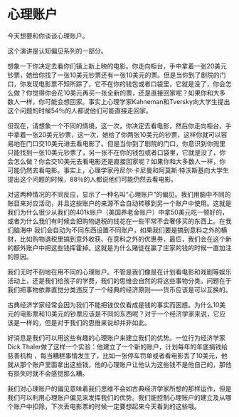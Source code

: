 # 心理账户

今天想要和你谈谈心理账户。

这个演讲是认知偏见系列的一部分。

想象一下你决定去看你们镇上新上映的电影。你走向柜台，手中拿着一张20美元钞票，她给你找了一张10美元钞票还有一张10美元的票。但是当你到了剧院的门口，你发现电影票不知所踪了，它不在你的钱包或者口袋里，它就是没了，你会怎么做？你觉得你会花10美元再买一张全新的票，还是直接回家呢？如果你和大多数人一样，你可能会想回家。事实上心理学家Kahneman和Tversky向大学生提出这个问题的时候54％的人都说他们可能直接走回家。

但现在，请想象一个不同的情境，这一次，你决定去看电影，然后你走向柜台，手中拿着一张20美元钞票，这一次，她给了你两张10美元的钞票，这样你就可以容易地在门口交10美元进去看电影了。但是当你到了剧院的门口，你意识到你兜里只能找到一张10美元钞票了，另一张不在你的钱包或者口袋里，它就是没了，你会怎么做？你会交10美元去看电影还是直接回家呢？如果你和大多数人一样，你可能仍然去看电影。事实上，心理学家丹尼尔·卡尼曼和阿莫斯·特沃斯基向大学生提出这个问题的时候，88％的人都说他们可能仍然去看电影。

对这两种情况的不同反应，显示了一种名叫“心理账户”的偏见。我们用脑中不同的账目来对应活动，并且这些账户的来源不会自动转移到另一个账户中使用。这就是我们为什么很少从我们的401k账户（美国养老金账户）中拿50美元吃一顿好的，或者为什么我们有时候会把购物退税的钱花在一些平常不会奢侈买的东西上。在我们脑海中 我们会自动为不同东西设置不同账户，如果我们要是搞到意料之外的横财，比如购物退税里搞到意外收获、在意料之外的优惠券，最后，我们会在这个新的额外账户中把这些钱挥霍掉。这就是为什么赌徒在赢了庄家的钱的时候一直加注的原因。

我们无时不刻地在用不同的心理账户。不管是我们像是在计划看电影和戏剧等娱乐活动上，还是我们给孩子的学费，我们的思维会自然的将这些事物分类。问题在于我们把事物依靠直觉分类违反了一个经典的经济原则——货币应该是可以互换的。

古典经济学家经常会因为我们不能把钱仅仅看成是钱的事实而困惑。为什么10美元的电影票和10美元的钞票应该是不同的东西呢？对于一个经济学家来说，它应该是一样的，但是对于我们的思维来说却并非如此。

好消息是我们可以用这些有趣的心理账户来建立我们的优势。一位行为经济学家Dick Thaler做了这样一个实验：他建立了一个新的账户，计划每年的年底捐钱给慈善机构
，每当糟糕事情发生了，比如一张停车罚单或者看电影丢了10美元，他就从那个账户里面拿出这些钱，他的心理账户让他认为这些钱不是他自己的，那他有损失时就不会感觉那么糟。

我们对心理账户的偏见意味着我们思维不会如古典经济学家所想的那样运作，但是我们可以利用心理账户偏见来发挥我们的优势。我们能控制心理账户的建立及从哪个账户中扣除，下次丢电影票的时候一定要想起来今天看到的这些哦。